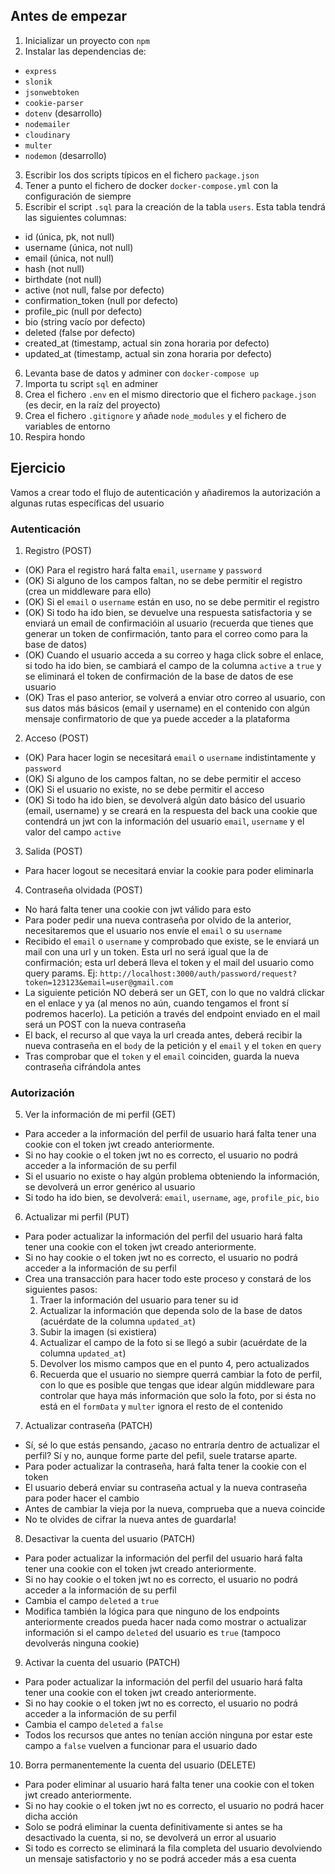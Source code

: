 ## Antes de empezar

1. Inicializar un proyecto con `npm`
2. Instalar las dependencias de:
  - `express`
  - `slonik`
  - `jsonwebtoken`
  - `cookie-parser`
  - `dotenv` (desarrollo)
  - `nodemailer`
  - `cloudinary`
  - `multer`
  - `nodemon` (desarrollo)
3. Escribir los dos scripts típicos en el fichero `package.json`
4. Tener a punto el fichero de docker `docker-compose.yml` con la configuración de siempre
5. Escribir el script `.sql` para la creación de la tabla `users`. Esta tabla tendrá las siguientes columnas:
  - id (única, pk, not null)
  - username (única, not null)
  - email (única, not null)
  - hash (not null)
  - birthdate (not null)
  - active (not null, false por defecto)
  - confirmation_token (null por defecto)
  - profile_pic (null por defecto)
  - bio (string vacío por defecto)
  - deleted (false por defecto)
  - created_at (timestamp, actual sin zona horaria por defecto)
  - updated_at (timestamp, actual sin zona horaria por defecto)
6. Levanta base de datos y adminer con `docker-compose up`
7. Importa tu script `sql` en adminer
8. Crea el fichero `.env` en el mismo directorio que el fichero `package.json` (es decir, en la raíz del proyecto)
9. Crea el fichero `.gitignore` y añade `node_modules` y el fichero de variables de entorno
10. Respira hondo

## Ejercicio

Vamos a crear todo el flujo de autenticación y añadiremos la autorización a algunas rutas específicas del usuario

### Autenticación

1. Registro (POST)
  - (OK) Para el registro hará falta `email`, `username` y `password` 
  - (OK) Si alguno de los campos faltan, no se debe permitir el registro (crea un middleware para ello)
  - (OK) Si el `email` o `username` están en uso, no se debe permitir el registro
  - (OK) Si todo ha ido bien, se devuelve una respuesta satisfactoria y se enviará un email de confirmacióin al usuario (recuerda que tienes que generar un token de confirmación, tanto para el correo como para la base de datos)
  - (OK) Cuando el usuario acceda a su correo y haga click sobre el enlace, si todo ha ido bien, se cambiará el campo de la columna `active` a `true` y se eliminará el token de confirmación de la base de datos de ese usuario
  - (OK) Tras el paso anterior, se volverá a enviar otro correo al usuario, con sus datos más básicos (email y username) en el contenido con algún mensaje confirmatorio de que ya puede acceder a la plataforma

2. Acceso (POST)
  - (OK) Para hacer login se necesitará `email` o `username` indistintamente y `password`
  - (OK) Si alguno de los campos faltan, no se debe permitir el acceso
  - (OK) Si el usuario no existe, no se debe permitir el acceso
  - (OK) Si todo ha ido bien, se devolverá algún dato básico del usuario (email, username) y se creará en la respuesta del back una cookie que contendrá un jwt con la información del usuario `email`, `username` y el valor del campo `active`

3. Salida (POST)
  - Para hacer logout se necesitará enviar la cookie para poder eliminarla

4. Contraseña olvidada (POST)
  - No hará falta tener una cookie con jwt válido para esto
  - Para poder pedir una nueva contraseña por olvido de la anterior, necesitaremos que el usuario nos envíe el `email` o su `username`
  - Recibido el `email` o `username` y comprobado que existe, se le enviará un mail con una url y un token. Esta url no será igual que la de confirmación; esta url deberá lleva el token y el mail del usuario como query params.
    Ej: `http://localhost:3000/auth/password/request?token=123123&email=user@gmail.com`
  - La siguiente petición NO deberá ser un GET, con lo que no valdrá clickar en el enlace y ya (al menos no aún, cuando tengamos el front sí podremos hacerlo). La petición a través del endpoint enviado en el mail será un POST con la nueva contraseña
  - El back, el recurso al que vaya la url creada antes, deberá recibir la nueva contraseña en el `body` de la petición y el `email` y el `token` en `query`
  - Tras comprobar que el `token` y el `email` coinciden, guarda la nueva contraseña cifrándola antes

### Autorización

5. Ver la información de mi perfil (GET)
  - Para acceder a la información del perfil de usuario hará falta tener una cookie con el token jwt creado anteriormente.
  - Si no hay cookie o el token jwt no es correcto, el usuario no podrá acceder a la información de su perfil
  - Si el usuario no existe o hay algún problema obteniendo la información, se devolverá un error genérico al usuario
  - Si todo ha ido bien, se devolverá: `email`, `username`, `age`, `profile_pic`, `bio`

6. Actualizar mi perfil (PUT)
  - Para poder actualizar la información del perfil del usuario hará falta tener una cookie con el token jwt creado anteriormente.
  - Si no hay cookie o el token jwt no es correcto, el usuario no podrá acceder a la información de su perfil
  - Crea una transacción para hacer todo este proceso y constará de los siguientes pasos:
    1. Traer la información del usuario para tener su id
    2. Actualizar la información que dependa solo de la base de datos (acuérdate de la columna `updated_at`)
    3. Subir la imagen (si existiera)
    4. Actualizar el campo de la foto si se llegó a subir (acuérdate de la columna `updated_at`)
    5. Devolver los mismo campos que en el punto 4, pero actualizados
    6. Recuerda que el usuario no siempre querrá cambiar la foto de perfil, con lo que es posible que tengas que idear algún middleware para controlar que haya más información que solo la foto, por si ésta no está en el `formData` y `multer` ignora el resto de el contenido

7. Actualizar contraseña (PATCH)
  - Sí, sé lo que estás pensando, ¿acaso no entraría dentro de actualizar el perfil? Sí y no, aunque forme parte del pefil, suele tratarse aparte.
  - Para poder actualizar la contraseña, hará falta tener la cookie con el token
  - El usuario deberá enviar su contraseña actual y la nueva contraseña para poder hacer el cambio
  - Antes de cambiar la vieja por la nueva, comprueba que a nueva coincide
  - No te olvides de cifrar la nueva antes de guardarla!

8. Desactivar la cuenta del usuario (PATCH)
  - Para poder actualizar la información del perfil del usuario hará falta tener una cookie con el token jwt creado anteriormente.
  - Si no hay cookie o el token jwt no es correcto, el usuario no podrá acceder a la información de su perfil
  - Cambia el campo `deleted` a `true`
  - Modifica también la lógica para que ninguno de los endpoints anteriormente creados pueda hacer nada como mostrar o actualizar información si el campo `deleted` del usuario es `true` (tampoco devolverás ninguna cookie) 

9. Activar la cuenta del usuario (PATCH)
  - Para poder actualizar la información del perfil del usuario hará falta tener una cookie con el token jwt creado anteriormente.
  - Si no hay cookie o el token jwt no es correcto, el usuario no podrá acceder a la información de su perfil
  - Cambia el campo `deleted` a `false`
  - Todos los recursos que antes no tenían acción ninguna por estar este campo a `false` vuelven a funcionar para el usuario dado

10. Borra permanentemente la cuenta del usuario (DELETE)
  - Para poder eliminar al usuario hará falta tener una cookie con el token jwt creado anteriormente.
  - Si no hay cookie o el token jwt no es correcto, el usuario no podrá hacer dicha acción
  - Solo se podrá eliminar la cuenta definitivamente si antes se ha desactivado la cuenta, si no, se
devolverá un error al usuario
  - Si todo es correcto se eliminará la fila completa del usuario devolviendo un mensaje satisfactorio y no se podrá acceder más a esa cuenta
